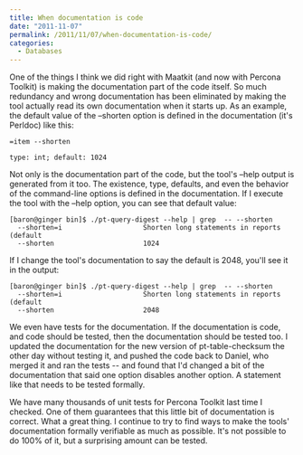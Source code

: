 ```yaml
---
title: When documentation is code
date: "2011-11-07"
permalink: /2011/11/07/when-documentation-is-code/
categories:
  - Databases
---
```

One of the things I think we did right with Maatkit (and now with Percona Toolkit) is making the documentation part of the code itself. So much redundancy and wrong documentation has been eliminated by making the tool actually read its own documentation when it starts up. As an example, the default value of the &#8211;shorten option is defined in the documentation (it's Perldoc) like this:

    =item --shorten
    
    type: int; default: 1024
    

Not only is the documentation part of the code, but the tool's &#8211;help output is generated from it too. The existence, type, defaults, and even the behavior of the command-line options is defined in the documentation. If I execute the tool with the &#8211;help option, you can see that default value:

    
    [baron@ginger bin]$ ./pt-query-digest --help | grep  -- --shorten
      --shorten=i                    Shorten long statements in reports (default
      --shorten                      1024
    

If I change the tool's documentation to say the default is 2048, you'll see it in the output:

    
    [baron@ginger bin]$ ./pt-query-digest --help | grep  -- --shorten
      --shorten=i                    Shorten long statements in reports (default
      --shorten                      2048
    

We even have tests for the documentation. If the documentation is code, and code should be tested, then the documentation should be tested too. I updated the documentation for the new version of pt-table-checksum the other day without testing it, and pushed the code back to Daniel, who merged it and ran the tests -- and found that I'd changed a bit of the documentation that said one option disables another option. A statement like that needs to be tested formally.

We have many thousands of unit tests for Percona Toolkit last time I checked. One of them guarantees that this little bit of documentation is correct. What a great thing. I continue to try to find ways to make the tools' documentation formally verifiable as much as possible. It's not possible to do 100% of it, but a surprising amount can be tested.
